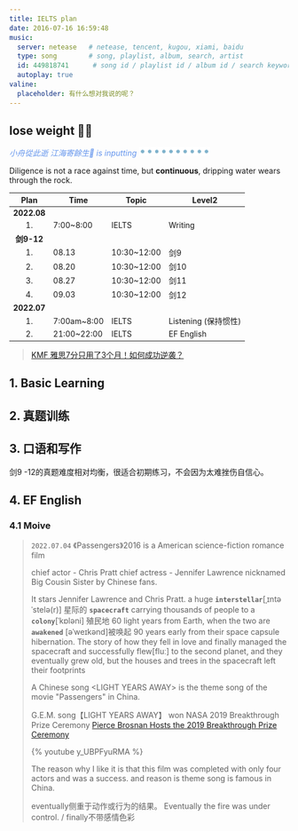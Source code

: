 ```yaml
---
title: IELTS plan
date: 2016-07-16 16:59:48
music:
  server: netease   # netease, tencent, kugou, xiami, baidu
  type: song        # song, playlist, album, search, artist
  id: 449818741      # song id / playlist id / album id / search keyword
  autoplay: true
valine:
  placeholder: 有什么想对我说的呢？
---
```


## lose weight 💪🏻

<p style="font-style:italic;color:cornflowerblue;">小舟從此逝 江海寄餘生🧘 is inputting <img src=/images/tw/main-progress-blue-dot.gif style="box-shadow:none; margin:0;height:16px">
</p>

Diligence is not a race against time, but **continuous**, dripping water wears through the rock. 

Plan | Time | Topic | Level2
:---: | --- | --- | ---
**2022.08** | | |
1. | 7:00~8:00 | IELTS | Writing
**剑9-12**| | |
1. | 08.13 | 10:30~12:00 | 剑9
2. | 08.20 | 10:30~12:00 | 剑10
3. | 08.27 | 10:30~12:00 | 剑11
4. | 09.03 | 10:30~12:00 | 剑12
**2022.07** | | | 
1. | 7:00am~8:00 | IELTS | Listening (保持惯性)
2. | 21:00~22:00 | IELTS | EF English

> [KMF 雅思7分只用了3个月！如何成功逆袭？](https://course.kmf.com/article/495/29/0)


## 1. Basic Learning

## 2. 真题训练  

## 3. 口语和写作

剑9 -12的真题难度相对均衡，很适合初期练习，不会因为太难挫伤自信心。

## 4. EF English

### 4.1 Moive

> `2022.07.04` 《Passengers》2016 is a American science-fiction romance film 
>
> chief actor - Chris Pratt
> chief actress - Jennifer Lawrence nicknamed Big Cousin Sister by Chinese fans.
>
>  It stars Jennifer Lawrence and Chris Pratt. a huge **`interstellar`**[ˌɪntəˈstelə(r)] 星际的 **`spacecraft`** carrying thousands of people to a **`colony`**[ˈkɒləni] 殖民地 60 light years from Earth, when the two are **`awakened`**  [əˈweɪkənd]被唤起 90 years early from their space capsule hibernation.
>  The story of how they fell in love and finally managed the spacecraft and successfully flew[fluː] to the second planet, and they eventually grew old, but the houses and trees in the spacecraft left their footprints
>
> A Chinese song \<LIGHT YEARS AWAY\> is the theme song of the movie "Passengers" in China.
>
> G.E.M. song【LIGHT YEARS AWAY】 won NASA 2019 Breakthrough Prize Ceremony
> [Pierce Brosnan Hosts the 2019 Breakthrough Prize Ceremony](https://www.youtube.com/watch?v=FNcnaknGJ4E)
>
> {% youtube y_UBPFyuRMA %}
>
> The reason why I like it is that this film was completed with only four actors and was a success. and reason is theme song is famous in China.
>
> eventually侧重于动作或行为的结果。 Eventually the fire was under control. / finally不带感情色彩



